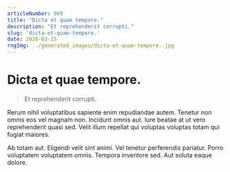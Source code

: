 ```yaml
---
articleNumber: 989
title: "Dicta et quae tempore."
description: "Et reprehenderit corrupti."
slug: 'dicta-et-quae-tempore.'
date: 2020-03-15
rngImg: ../generated_images/dicta-et-quae-tempore..jpg
---
```


# Dicta et quae tempore.

> Et reprehenderit corrupti.

Rerum nihil voluptatibus sapiente enim repudiandae autem. Tenetur non omnis eos vel magnam non. Incidunt omnis aut. Iure beatae at ut vero reprehenderit quasi sed. Velit illum repellat qui voluptas voluptas totam qui fugiat maiores.
 Ab totam aut. Eligendi velit sint animi. Vel tenetur perferendis pariatur. Porro voluptatem voluptatem omnis. Tempora inventore sed. Aut soluta eaque dolore.
